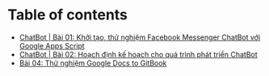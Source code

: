 # Table of contents

* [ChatBot \| Bài 01: Khởi tạo, thử nghiệm Facebook Messenger ChatBot với Google Apps Script](README.md)
* [ChatBot \| Bài 02: Hoạch định kế hoạch cho quá trình phát triển ChatBot](chatbot-or-bai-02-hoach-dinh-ke-hoach-cho-qua-trinh-phat-trien-chatbot.md)
* [Bài 04: Thử nghiệm Google Docs to GitBook](bai-04-thu-nghiem-google-docs-to-gitbook.md)

